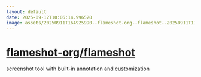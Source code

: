 ```yaml
---
layout: default
date: 2025-09-12T10:06:14.996520
image: assets/20250911T164925990--flameshot-org--flameshot--20250911T170734707--cropped.png
---
```


# [flameshot-org/flameshot](https://github.com/flameshot-org/flameshot)

screenshot tool with built-in annotation and customization

